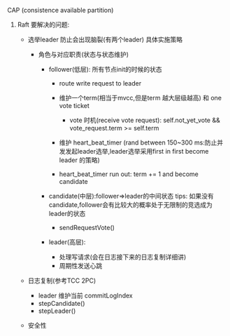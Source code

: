 CAP (consistence available partition)
1. Raft
    要解决的问题:
    + 选举leader 防止会出现脑裂(有两个leader)
        具体实施策略
        * 角色与对应职责(状态与状态维护)
            - follower(低层): 所有节点init的时候的状态
            
                * route write request to leader
                * 维护一个term(相当于mvcc,但是term 越大层级越高) 和 one vote ticket
                    - vote 时机(receive vote request): self.not_yet_vote && vote_request.term >= self.term
                    
                * 维护 heart_beat_timer (rand between 150~300 ms:防止并发发起leader选举,leader选举采用first in first become leader 的策略)
                * heart_beat_timer run out: term += 1 and become candidate 
                
            - candidate(中层):follower=>leader的中间状态
                tips: 如果没有candidate,follower会有比较大的概率处于无限制的竞选成为leader的状态
                * sendRequestVote() 
                
            - leader(高层): 
                * 处理写请求(会在日志接下来的日志复制详细讲)
                * 周期性发送心跳
                
    + 日志复制(参考TCC 2PC) 
        - leader 维护当前 commitLogIndex
        - stepCandidate()
        - stepLeader()
        
    + 安全性